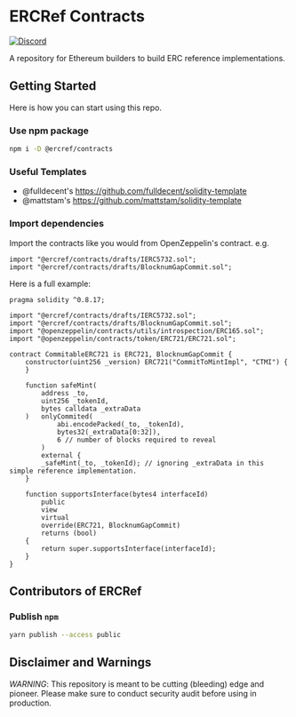 # ERCRef Contracts

[![Discord](https://dcbadge.vercel.app/api/server/XDfYyXhH6B?style=flat)](https://discord.io/ERCRef)

A repository for Ethereum builders to build ERC reference implementations.

## Getting Started

Here is how you can start using this repo.

### Use npm package

```sh
npm i -D @ercref/contracts
```
### Useful Templates
- @fulldecent's https://github.com/fulldecent/solidity-template
- @mattstam's https://github.com/mattstam/solidity-template

### Import dependencies

Import the contracts like you would from OpenZeppelin's contract. e.g.

```solidity
import "@ercref/contracts/drafts/IERC5732.sol";
import "@ercref/contracts/drafts/BlocknumGapCommit.sol";
```

Here is a full example:

```solidity
pragma solidity ^0.8.17;

import "@ercref/contracts/drafts/IERC5732.sol";
import "@ercref/contracts/drafts/BlocknumGapCommit.sol";
import "@openzeppelin/contracts/utils/introspection/ERC165.sol";
import "@openzeppelin/contracts/token/ERC721/ERC721.sol";

contract CommitableERC721 is ERC721, BlocknumGapCommit {
    constructor(uint256 _version) ERC721("CommitToMintImpl", "CTMI") {
    }

    function safeMint(
        address _to,
        uint256 _tokenId,
        bytes calldata _extraData
    )   onlyCommited(
            abi.encodePacked(_to, _tokenId),
            bytes32(_extraData[0:32]),
            6 // number of blocks required to reveal
        )
        external {
        _safeMint(_to, _tokenId); // ignoring _extraData in this simple reference implementation.
    }

    function supportsInterface(bytes4 interfaceId)
        public
        view
        virtual
        override(ERC721, BlocknumGapCommit)
        returns (bool)
    {
        return super.supportsInterface(interfaceId);
    }
}
```

## Contributors of ERCRef

### Publish `npm`

```sh
yarn publish --access public
```

## Disclaimer and Warnings

*WARNING*: This repository is meant to be cutting (bleeding) edge and pioneer. Please make sure to conduct security audit before using in production.
